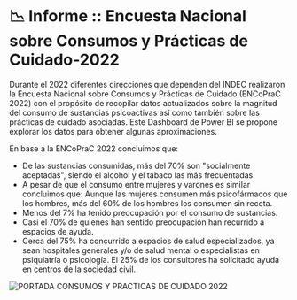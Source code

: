 # 📉 Informe :: Encuesta Nacional sobre Consumos y Prácticas de Cuidado-2022
Durante el 2022 diferentes direcciones que dependen del INDEC realizaron la Encuesta Nacional sobre Consumos y Prácticas de Cuidado (ENCoPraC 2022) con el propósito de recopilar datos actualizados sobre la magnitud del consumo de sustancias psicoactivas así como también sobre las prácticas de cuidado asociadas. Este Dashboard de Power BI se propone explorar los datos para obtener algunas aproximaciones. 

En base a la ENCoPraC 2022 concluimos que:  
- De las sustancias consumidas, más del 70% son "socialmente aceptadas", siendo el alcohol y el tabaco las más frecuentadas.  
- A pesar de que el consumo entre mujeres y varones es similar concluimos que: Aunque las mujeres consumen más psicofármacos que los hombres, más del 60% de los hombres los consumen sin receta. 
- Menos del 7% ha tenido preocupación por el consumo de sustancias.  
- Casi el 70% de quienes han sentido preocupación han recurrido a espacios de ayuda.  
- Cerca del 75% ha concurrido a espacios de salud especializados, ya sean hospitales generales y/o de salud mental o especialistas en psiquiatría o psicología. El 25% de los consultores ha solicitado ayuda en centros de la sociedad civil.

![PORTADA CONSUMOS Y PRACTICAS DE CUIDADO 2022](https://github.com/Mailen-Badoza/Informe-sobre-Encuesta-Nacional-sobre-Consumos-y-Pr-cticas-de-Cuidado---2022/assets/145297121/8f9d6be6-121a-44d5-96a1-dec60a4437df)

